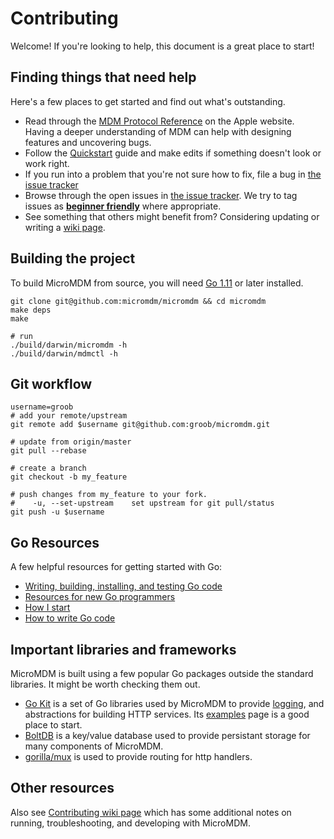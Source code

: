 # Contributing

Welcome! If you're looking to help, this document is a great place to start!


## Finding things that need help

Here's a few places to get started and find out what's outstanding.

- Read through the [MDM Protocol Reference](https://developer.apple.com/library/content/documentation/Miscellaneous/Reference/MobileDeviceManagementProtocolRef/3-MDM_Protocol/MDM_Protocol.html) on the Apple website. Having a deeper understanding of MDM can help with designing features and uncovering bugs.
- Follow the [Quickstart](https://github.com/vishnuvaradaraj/micromdm/wiki/Quickstart) guide and make edits if something doesn't look or work right.
- If you run into a problem that you're not sure how to fix, file a bug in [the issue tracker](https://github.com/vishnuvaradaraj/micromdm/issues)
- Browse through the open issues in [the issue tracker](https://github.com/vishnuvaradaraj/micromdm/issues). We try to tag issues as [**beginner friendly**](https://github.com/vishnuvaradaraj/micromdm/issues?q=is%3Aissue+is%3Aopen+label%3Abeginner-friendly) where appropriate.
- See something that others might benefit from? Considering updating or writing a [wiki page](https://github.com/vishnuvaradaraj/micromdm/wiki).

## Building the project

To build MicroMDM from source, you will need [Go 1.11](https://golang.org/dl/) or later installed.

```
git clone git@github.com:micromdm/micromdm && cd micromdm
make deps
make

# run
./build/darwin/micromdm -h
./build/darwin/mdmctl -h
```

## Git workflow
```
username=groob
# add your remote/upstream
git remote add $username git@github.com:groob/micromdm.git

# update from origin/master
git pull --rebase

# create a branch
git checkout -b my_feature

# push changes from my_feature to your fork.
#    -u, --set-upstream    set upstream for git pull/status
git push -u $username
```


## Go Resources

A few helpful resources for getting started with Go:

* [Writing, building, installing, and testing Go code](https://www.youtube.com/watch?v=XCsL89YtqCs)
* [Resources for new Go programmers](http://dave.cheney.net/resources-for-new-go-programmers)
* [How I start](https://howistart.org/posts/go/1)
* [How to write Go code](https://golang.org/doc/code.html)

## Important libraries and frameworks

MicroMDM is built using a few popular Go packages outside the standard libraries. It might be worth checking them out.

- [Go Kit](https://github.com/go-kit/kit#go-kit------) is a set of Go libraries used by MicroMDM to provide [logging](https://github.com/go-kit/kit/tree/master/log), and abstractions for building HTTP services. Its [examples](https://gokit.io/examples/) page is a good place to start.
- [BoltDB](https://github.com/boltdb/bolt#getting-started) is a key/value database used to provide persistant storage for many components of MicroMDM.
- [gorilla/mux](http://www.gorillatoolkit.org/pkg/mux) is used to provide routing for http handlers.

## Other resources

Also see [Contributing wiki page](https://github.com/vishnuvaradaraj/micromdm/wiki/Contributing) which has some additional notes on running, troubleshooting, and developing with MicroMDM.
